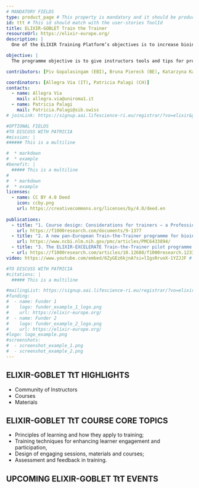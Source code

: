 ```yaml
---
# MANDATORY FIELDS
type: product_page # This property is mandatory and it should be product_page
id: ttt # This id should match with the user-stories ToolId
title: ELIXIR-GOBLET Train the Trainer
resourceUrl: https://elixir-europe.org/
description: |
  One of the ELIXIR Training Platform’s objectives is to increase bioinformatics capacity and competency in Europe. This programme, established in collaboration with GOBLET, relies in the development of Train-the-Trainer (TtT) courses and materials, and fosters a network of trainers, the TtT instructor's community, to allow them to benefit from reciprocal support and exchange of experiences.  

objective: |
  The programme objective is to give instructors tools and tips for providing an enriching learning experience to trainees, irrespective of topic, and to include best-practice guidance on course and training material development. 

contributors: [Piv Gopalasingam (EBI), Bruna Piereck (BE), Katarzyna Kamieniecka (UK), Krzysztof Poterlowicz (UK), Helena Schnitzer (DE), Lisanna Paladin (DE), Jessica Lindvall (SE), Piv Gopalasingam (EBI), Erin Calhoun (NO), Roland Krause (LU), Katharina Heil (Hub), Daniel Wibberg (DE), Renato Alves (DE)]

coordinators: [Allegra Via (IT), Patricia Palagi (CH)]
contacts:
  - name: Allegra Via
    mail: allegra.via@uniroma1.it
  - name: Patricia Palagi
    mail: Patricia.Palagi@sib.swiss
# joinLink: https://signup.aai.lifescience-ri.eu/registrar/?vo=elixir&group=Community%3ATraining

#OPTIONAL FIELDS
#TO DISCUSS WITH PATRICIA
#mission: |
###### This is a multiline

#  * markdown
#  * example
#benefit: |
  ##### This is a multiline
#
#  * markdown
#  * example
licenses:
  - name: CC BY 4.0 Deed
    icon: ccby.png
    url: https://creativecommons.org/licenses/by/4.0/deed.en
  
publications:
  - title: "1. Course design: Considerations for trainers – a Professional Guide."
    url: https://f1000research.com/documents/9-1377
  - title: "2. A new pan-European Train-the-Trainer programme for bioinformatics: pilot results on feasibility, utility and sustainability of learning."
    url: https://www.ncbi.nlm.nih.gov/pmc/articles/PMC6433894/
  - title: "3. The ELIXIR-EXCELERATE Train-the-Trainer pilot programme: empower researchers to deliver high-quality training."
  - url: https://f1000research.com/articles/10.12688/f1000research.12332.1/doi
video: https://www.youtube.com/embed/6ZyGEz6kjnA?si=lIgsRruoX-1YZJJF # ONLY YOUTUBE SUPPORTED AT THIS MOMENT

#TO DISCUSS WITH PATRICIA
#citations: |
  ##### This is a multiline

#mailingList: https://signup.aai.lifescience-ri.eu/registrar/?vo=elixir&group=Community%3ATraining
#funding:
#  - name: Funder 1
#    logo: funder_example_1_logo.png
#    url: https://elixir-europe.org/ 
#  - name: Funder 2
#    logo: funder_example_2_logo.png
#    url: https://elixir-europe.org/
#logo: logo_example.png
#screenshots:
#  - screenshot_example_1.png
#  - screenshot_example_2.png
---
```


## ELIXIR-GOBLET TtT HIGHLIGHTS
* Community of Instructors
* Courses
* Materials


## ELIXIR-GOBLET TtT COURSE CORE TOPICS 

* Principles of learning and how they apply to training;
* Training techniques for enhancing learner engagement and participation,
* Design of engaging sessions, materials and courses;
* Assessment and feedback in training.

## UPCOMING ELIXIR-GOBLET TtT EVENTS


<link rel="stylesheet" property="stylesheet" href="https://elixirtess.github.io/TeSS_widgets/css/tess-widget.css"/>
<div id="tess-widget-events-list" class="tess-widget tess-widget-list"></div>
<script>
function initTeSSWidgets() {
    TessWidget.Events(document.getElementById('tess-widget-events-list'),
        'SimpleList',
        {
            params: {
                pageSize: 5,
                q: 'Train-the-Trainer'
            }
        });
}
</script>
<script async="" defer="" src="https://elixirtess.github.io/TeSS_widgets/js/tess-widget-standalone.js" onload="initTeSSWidgets()"></script>
